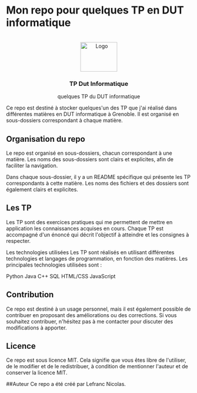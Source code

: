 # Mon repo pour quelques TP en DUT informatique 

<!-- PROJECT LOGO -->
<br />
<div align="center">
  <a href="https://github.com/nico-vrn/TP-DUT_informatique">
    <img src="images/logo.png" alt="Logo" width="100" height="80">
  </a>

  <h3 align="center">TP Dut Informatique</h3>

  <p align="center">
    quelques TP du DUT informatique
    <br />
   </p>
</div>

Ce repo est destiné à stocker quelques'un des TP que j'ai réalisé dans différentes matières en DUT informatique à Grenoble. Il est organisé en sous-dossiers correspondant à chaque matière.

## Organisation du repo
Le repo est organisé en sous-dossiers, chacun correspondant à une matière. Les noms des sous-dossiers sont clairs et explicites, afin de faciliter la navigation.

Dans chaque sous-dossier, il y a un README spécifique qui présente les TP correspondants à cette matière. Les noms des fichiers et des dossiers sont également clairs et explicites.

## Les TP
Les TP sont des exercices pratiques qui me permettent de mettre en application les connaissances acquises en cours. Chaque TP est accompagné d'un énoncé qui décrit l'objectif à atteindre et les consignes à respecter.

Les technologies utilisées
Les TP sont réalisés en utilisant différentes technologies et langages de programmation, en fonction des matières. Les principales technologies utilisées sont :

Python
Java
C++
SQL
HTML/CSS
JavaScript

## Contribution
Ce repo est destiné à un usage personnel, mais il est également possible de contribuer en proposant des améliorations ou des corrections. Si vous souhaitez contribuer, n'hésitez pas à me contacter pour discuter des modifications à apporter.

## Licence
Ce repo est sous licence MIT. Cela signifie que vous êtes libre de l'utiliser, de le modifier et de le redistribuer, à condition de mentionner l'auteur et de conserver la licence MIT.

##Auteur
Ce repo a été créé par Lefranc Nicolas.
